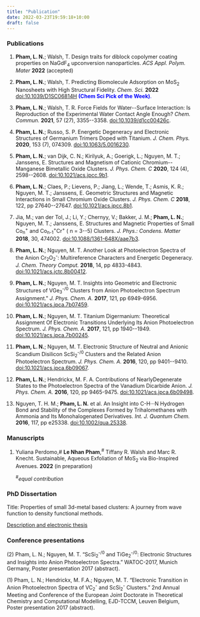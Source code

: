 ```yaml
---
title: "Publication"
date: 2022-03-23T19:59:18+10:00
draft: false
---
```


### Publications

1. **Pham, L. N.**; Walsh, T. Design traits for diblock copolymer coating
   properties on NaGdF<sub>4</sub> upconversion nanoparticles.  *ACS Appl. Polym. Mater* **2022** (accepted)

2. **Pham, L. N.**; Walsh, T. Predicting Biomolecule Adsorption on
   MoS<sub>2</sub> Nanosheets with High Structural Fidelity. *Chem. Sci.*
   **2022** [doi:10.1039/D1SC06814H](https://doi.org/10.1039/D1SC06814H) <span
   style="color:blue">**(Chem Sci Pick of the Week)**.</span>

3. **Pham, L. N.**; Walsh, T. R. Force Fields for Water--Surface Interaction:
   Is Reproduction of the Experimental Water Contact Angle Enough? *Chem.
   Commun.* **2021**, 57 (27), 3355--3358.
   [doi:10.1039/d1cc00426c](https://doi.org/10.1039/D1CC00426C).

4. **Pham, L. N.**; Russo, S. P. Energetic Degeneracy and Electronic Structures
   of Germanium Trimers Doped with Titanium. *J. Chem. Phys.* **2020**, 153
   (7), 074309. [doi:10.1063/5.0016230](https://doi.org/10.1063/5.0016230).

5. **Pham, L. N.**; van Dijk, C. N.; Kirilyuk, A.; Goerigk, L.; Nguyen, M. T.;
   Janssens, E. Structures and Magnetism of Cationic Chromium--Manganese
   Bimetallic Oxide Clusters. *J. Phys. Chem. C* **2020**, 124 (4), 2598--2608.
   [doi:10.1021/acs.jpcc.9b1](https://doi.org/10.1021/acs.jpcc.9b10075).

6. **Pham, L. N.**; Claes, P.; Lievens, P.; Jiang, L.; Wende, T.; Asmis, K. R.;
   Nguyen, M. T.; Janssens, E. Geometric Structures and Magnetic Interactions
   in Small Chromium Oxide Clusters. *J. Phys. Chem. C* **2018**, 122, pp
   27640--27647.
   [doi:10.1021/acs.jpcc.8b1](https://pubs.acs.org/doi/abs/10.1021/acs.jpcc.8b10035).

7. Jia, M.; van der Tol, J.; Li, Y.; Chernyy, V.; Bakker, J. M.; **Pham, L.
   N.**; Nguyen, M. T.; Janssens, E. Structures and Magnetic Properties of
   Small Co<sub>n</sub><sup>+</sup> and
   Co<sub>n-1</sub><sup>+</sup>Cr<sup>+</sup> ( n = 3--5) Clusters. *J. Phys.:
   Condens. Matter* **2018**, 30, 474002.
   [doi:10.1088/1361-648X/aae7b3](https://iopscience.iop.org/article/10.1088/1361-648X/aae7b3/meta).

8. **Pham, L. N.**; Nguyen, M. T. Another Look at Photoelectron Spectra of the
   Anion Cr<sub>2</sub>O<sub>2</sub><sup>-</sup>: Multireference Characters and
   Energetic Degeneracy. *J. Chem. Theory Comput.* **2018**, 14, pp 4833-4843.
   [doi:10.1021/acs.jctc.8b00412](https://doi.org/10.1021/acs.jctc.8b00412).

9. **Pham, L. N.**; Nguyen, M. T. Insights into Geometric and Electronic
   Structures of VGe<sub>3</sub><sup>-/0</sup> Clusters from Anion
   Photoelectron Spectrum Assignment." *J. Phys. Chem. A.* **2017**, 121, pp
   6949-6956.
   [doi:10.1021/acs.jpca.7b07459](https://pubs.acs.org/doi/abs/10.1021/acs.jpca.7b07459).

10. **Pham, L. N.**; Nguyen, M. T. Titanium Digermanium: Theoretical Assignment
   Of Electronic Transitions Underlying Its Anion Photoelectron Spectrum. *J.
   Phys. Chem. A.* **2017**, 121, pp 1940--1949.
   [doi:10.1021/acs.jpca.7b00245](https://pubs.acs.org/doi/abs/10.1021/acs.jpca.7b00245).

11. **Pham, L. N.**; Nguyen, M. T. Electronic Structure of Neutral and Anionic
    Scandium Disilicon ScSi<sub>2</sub><sup>-/0</sup> Clusters and the Related
    Anion Photoelectron Spectrum. *J. Phys. Chem. A.* **2016**, 120, pp
    9401--9410.
    [doi:10.1021/acs.jpca.6b09067](https://pubs.acs.org/doi/abs/10.1021/acs.jpca.6b09067).

12. **Pham, L. N.**; Hendrickx, M. F. A. Contributions of NearlyDegenerate
    States to the Photoelectron Spectra of the Vanadium Dicarbide Anion. *J.
    Phys. Chem. A.* **2016**, 120, pp 9465-9475.
    [doi:10.1021/acs.jpca.6b09498](https://pubs.acs.org/doi/abs/10.1021/acs.jpca.6b09498).

13. Nguyen, T. H. M.; **Pham, L. N.** et al. An Insight into C-H···N Hydrogen
     Bond and Stability of the Complexes Formed by Trihalomethanes with Ammonia
     and Its Monohalogenated Derivatives. *Int. J. Quantum Chem.* **2016**, 117,
     pp e25338.
     [doi:10.1002/qua.25338](https://onlinelibrary.wiley.com/doi/abs/10.1002/qua.25338).

### Manuscripts

1. Yuliana Perdomo,# **Le Nhan Pham**,<sup>#</sup> Tiffany R. Walsh and Marc R. Knecht. Sustainable, Aqueous Exfoliation of MoS<sub>2</sub> via Bio-Inspired Avenues. **2022** (in preparation)

   <sup>#</sup>*equal contribution* 

### PhD Dissertation

Title: Properties of small 3d-metal based clusters: A journey from wave function
to density functional methods.

[Description and electronic
thesis](https://limo.libis.be/primo-explore/fulldisplay?docid=LIRIAS2821608&context=L&vid=Lirias&search_scope=Lirias&tab=default_tab&lang=en_US&fromSitemap=1
"Dissertation")

### Conference presentations

(2) Pham, L. N.; Nguyen, M. T. “ScSi<sub>2</sub><sup>-/0</sup> and
TiGe<sub>2</sub><sup>-/0</sup>: Electronic Structures and Insights into Anion
Photoelectron Spectra.” WATOC-2017, Munich Germany, Poster presentation 2017
(abstract).

(1) Pham, L. N.; Hendrickx, M. F.A.; Nguyen, M. T. “Electronic Transition in
Anion Photoelectron Spectra of VC<sub>2</sub><sup>-</sup> and
ScSi<sub>2</sub><sup>-</sup> Clusters.” 2nd Annual Meeting and Conference of the
European Joint Doctorate in Theoretical Chemistry and Computational Modelling,
EJD-TCCM, Leuven Belgium, Poster presentation 2017 (abstract). 